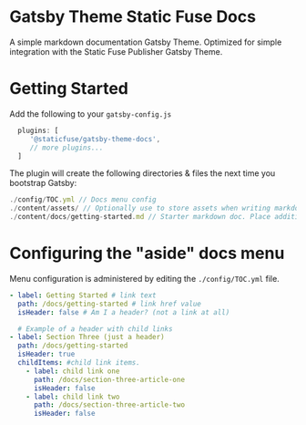 # Gatsby Theme Static Fuse Docs

A simple markdown documentation Gatsby Theme. Optimized for simple integration with the Static Fuse Publisher Gatsby Theme.

# Getting Started

Add the following to your `gatsby-config.js`
```javascript
  plugins: [
     '@staticfuse/gatsby-theme-docs',
     // more plugins...
  ]
```

The plugin will create the following directories & files the next time you bootstrap Gatsby:

```javascript
./config/TOC.yml // Docs menu config
./content/assets/ // Optionally use to store assets when writing markdown
./content/docs/getting-started.md // Starter markdown doc. Place additional docs as children here.
```

# Configuring the "aside" docs menu

Menu configuration is administered by editing the `./config/TOC.yml` file.
```yaml
- label: Getting Started # link text
  path: /docs/getting-started # link href value
  isHeader: false # Am I a header? (not a link at all)

  # Example of a header with child links
- label: Section Three (just a header)
  path: /docs/getting-started
  isHeader: true
  childItems: #child link items.
    - label: child link one
      path: /docs/section-three-article-one
      isHeader: false
    - label: child link two
      path: /docs/section-three-article-two
      isHeader: false
```